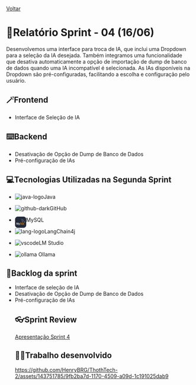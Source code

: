 
<a href="../README.md">Voltar</a>

# 📄Relatório Sprint - 04 (16/06)
Desenvolvemos uma interface para troca de IA, que inclui uma Dropdown para a seleção da IA desejada. Também integramos uma funcionalidade que desativa automaticamente a opção de importação de dump de banco de dados quando uma IA incompatível é selecionada. As IAs disponíveis na Dropdown são pré-configuradas, facilitando a escolha e configuração pelo usuário.

## 🪄Frontend
  <ul>
      <li>Interface de Seleção de IA</li>

  </ul>
  
## ⌨️Backend
<ul>
<li>Desativação de Opção de Dump de Banco de Dados</li>
<li>Pré-configuração de IAs</li>

  
</ul>


<h2 aling="center"> 💻Tecnologias Utilizadas na Segunda Sprint </h2>
<span id="tecnologia">

* <p>
      <img align="left" title="java-logo" height="30px" src="https://github.com/gubasssss/ThothTech-2/blob/main/Chave%20de%20Ankh/static/java-logo.png"/>
   Java 
 </p>

 * <p>
      <img align="left" title="github-dark" height="30px" src="https://user-images.githubusercontent.com/76211125/227561942-1503fb74-eb8e-41d1-936e-bf22bc2d70eb.png#gh-dark-mode-only"/>
     GitHub 
 </p>

 * <p>
    <img align="left" title="vscode" height="30px" src="https://github.com/tandpfun/skill-icons/raw/main/icons/MySQL-Dark.svg"/>
   MySQL 
 </p>

 * <p>
   <img align="left" title="lang-logo" height="30px" src="https://github.com/gubasssss/ThothTech-2/blob/main/Chave%20de%20Ankh/static/lang-logo.png"/>
   LangChain4j
 </p>

 * <p>
    <img align="left" title="vscode" height="30px" src="https://camo.githubusercontent.com/d1f8b9902e03d83c107b07a7194886dec1176f748afa6eeb425023ef0a4a6642/68747470733a2f2f6c6d73747564696f2e61692f6173736574732f616e64726f69642d6368726f6d652d353132783531322e706e67"/>
   LM Studio 
 </p>
 
* <p>
   <img align="left" title="ollama" height="30px" src="https://ollama.com/public/assets/c889cc0d-cb83-4c46-a98e-0d0e273151b9/42f6b28d-9117-48cd-ac0d-44baaf5c178e.png"/>
   &nbsp;Ollama
 </p>



## 📃Backlog da sprint
<ul>
  <li>
    Interface de seleção de IA
  </li>
  <li> 
    Desativação de Opção de Dump de Banco de Dados
  </li>
  <li>
    Pré-configuração de IAs
  </li>


## 👓Sprint Review
[Apresentação Sprint 4 ](https://github.com/user-attachments/files/15860009/Thoth.Tech.Sprint.4.2.pdf)



## 👨‍💻Trabalho desenvolvido
https://github.com/HenryBRG/ThothTech-2/assets/143751785/9fb2ba7d-1170-4509-a09d-1c191025dab9



